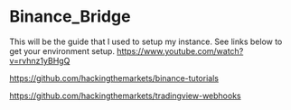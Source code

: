 # Binance_Bridge


This will be the guide that I used to setup my instance.  See links below to get your environment setup.
https://www.youtube.com/watch?v=rvhnz1yBHgQ

https://github.com/hackingthemarkets/binance-tutorials

https://github.com/hackingthemarkets/tradingview-webhooks